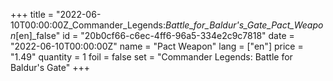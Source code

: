 +++
title = "2022-06-10T00:00:00Z_Commander_Legends:_Battle_for_Baldur's_Gate_Pact_Weapon_[en]_false"
id = "20b0cf66-c6ec-4ff6-96a5-334e2c9c7818"
date = "2022-06-10T00:00:00Z"
name = "Pact Weapon"
lang = ["en"]
price = "1.49"
quantity = 1
foil = false
set = "Commander Legends: Battle for Baldur's Gate"
+++
